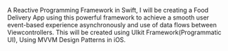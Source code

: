 A Reactive Programming Framework in Swift, I will be creating a Food Delivery App using this powerful framework to achieve a smooth user event-based experience asynchronously and use of data flows between Viewcontrollers. This will be created using UIkit Framework(Programmatic UI), Using MVVM Design Patterns in iOS.
